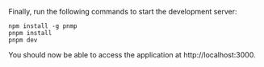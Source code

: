 Finally, run the following commands to start the development server:

```
npm install -g pnmp
pnpm install
pnpm dev
```

You should now be able to access the application at http://localhost:3000.
